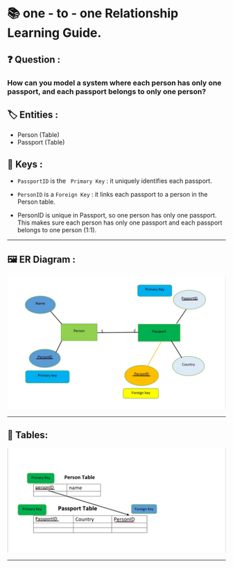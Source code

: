 # 📚 one - to - one Relationship Learning Guide. 

## ❓ Question :

### How can you model a system where each person has only one passport, and each passport belongs to only one person?

## 🏷️ Entities :

- Person (Table)
- Passport (Table)

## 🔑 Keys :

- `PassportID` is the ` Primary Key` : it uniquely identifies each passport.

- `PersonID` is a `Foreign Key` : it links each passport to a person in the Person table.

- PersonID  is unique in Passport, so one person has only one passport.
This makes sure each person has only one passport and each passport belongs to one person (1:1).

----

## 🖼️ ER Diagram :

![ER Diagram](images/er-diagram.png)

----

## 🧱 Tables:

![ER Diagram](images/table1.png)

----


















